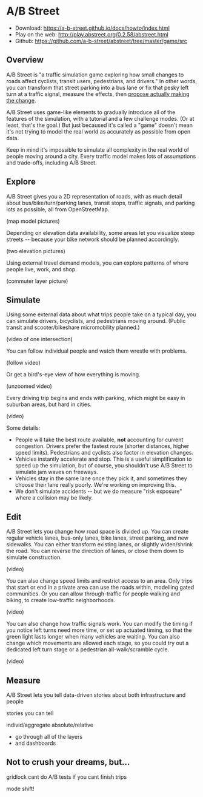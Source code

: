 # A/B Street

- Download: <https://a-b-street.github.io/docs/howto/index.html>
- Play on the web: <http://play.abstreet.org/0.2.58/abstreet.html>
- Github: <https://github.com/a-b-street/abstreet/tree/master/game/src>

## Overview

A/B Street is "a traffic simulation game exploring how small changes to roads
affect cyclists, transit users, pedestrians, and drivers." In other words, you
can transform that street parking into a bus lane or fix that pesky left turn at
a traffic signal, measure the effects, then
[propose actually making the change](../proposals/README.md).

A/B Street uses game-like elements to gradually introduce all of the features of
the simulation, with a tutorial and a few challenge modes. (Or at least, that's
the goal.) But just becaused it's called a "game" doesn't mean it's not trying
to model the real world as accurately as possible from open data.

Keep in mind it's impossible to simulate all complexity in the real world of
people moving around a city. Every traffic model makes lots of assumptions and
trade-offs, including A/B Street.

## Explore

A/B Street gives you a 2D representation of roads, with as much detail about
bus/bike/turn/parking lanes, transit stops, traffic signals, and parking lots as
possible, all from OpenStreetMap.

(map model pictures)

Depending on elevation data availability, some areas let you visualize steep
streets -- because your bike network should be planned accordingly.

(two elevation pictures)

Using external travel demand models, you can explore patterns of where people
live, work, and shop.

(commuter layer picture)

## Simulate

Using some external data about what trips people take on a typical day, you can
simulate drivers, bicyclists, and pedestrians moving around. (Public transit and
scooter/bikeshare micromobility planned.)

(video of one intersection)

You can follow individual people and watch them wrestle with problems.

(follow video)

Or get a bird's-eye view of how everything is moving.

(unzoomed video)

Every driving trip begins and ends with parking, which might be easy in suburban
areas, but hard in cities.

(video)

Some details:

- People will take the best route available, **not** accounting for current
  congestion. Drivers prefer the fastest route (shorter distances, higher speed
  limits). Pedestrians and cyclists also factor in elevation changes.
- Vehicles instantly accelerate and stop. This is a useful simplification to
  speed up the simulation, but of course, you shouldn't use A/B Street to
  simulate jam waves on freeways.
- Vehicles stay in the same lane once they pick it, and sometimes they choose
  their lane really poorly. We're working on improving this.
- We don't simulate accidents -- but we do measure "risk exposure" where a
  collision may be likely.

## Edit

A/B Street lets you change how road space is divided up. You can create regular
vehicle lanes, bus-only lanes, bike lanes, street parking, and new sidewalks.
You can either transform existing lanes, or slightly widen/shrink the road. You
can reverse the direction of lanes, or close them down to simulate construction.

(video)

You can also change speed limits and restrict access to an area. Only trips that
start or end in a private area can use the roads within, modelling gated
communities. Or you can allow through-traffic for people walking and biking, to
create low-traffic neighborhoods.

(video)

You can also change how traffic signals work. You can modify the timing if you
notice left turns need more time, or set up actuated timing, so that the green
light lasts longer when many vehicles are waiting. You can also change which
movements are allowed each stage, so you could try out a dedicated left turn
stage or a pedestrian all-walk/scramble cycle.

(video)

## Measure

A/B Street lets you tell data-driven stories about both infrastructure and
people

stories you can tell

individ/aggregate absolute/relative

- go through all of the layers
- and dashboards

## Not to crush your dreams, but...

gridlock cant do A/B tests if you cant finish trips

mode shift!
